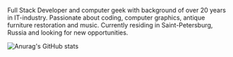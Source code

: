 Full Stack Developer and computer geek with background of over 20 years in IT-industry.
Passionate about coding, computer graphics, antique furniture restoration and music.
Currently residing in Saint-Petersburg, Russia and looking for new opportunities.

![Anurag's GitHub stats](https://github-readme-stats.vercel.app/api?username=Yurikel&show_icons=true&theme=onedark)

